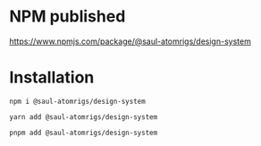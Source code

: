 # NPM published
https://www.npmjs.com/package/@saul-atomrigs/design-system

# Installation
```
npm i @saul-atomrigs/design-system
```
```
yarn add @saul-atomrigs/design-system
```
```
pnpm add @saul-atomrigs/design-system
```

